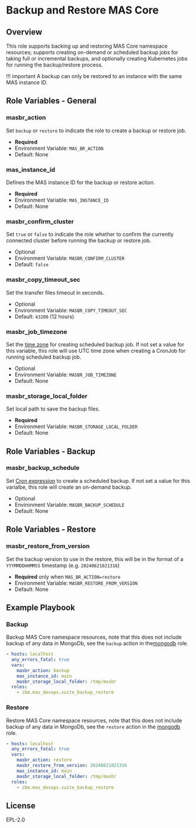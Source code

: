 Backup and Restore MAS Core
===============================================================================

Overview
-------------------------------------------------------------------------------
This role supports backing up and restoring MAS Core namespace resources; supports creating on-demand or scheduled backup jobs for taking full or incremental backups, and optionally creating Kubernetes jobs for running the backup/restore process.

!!! important
    A backup can only be restored to an instance with the same MAS instance ID.


Role Variables - General
-------------------------------------------------------------------------------
### masbr_action
Set `backup` or `restore` to indicate the role to create a backup or restore job.

- **Required**
- Environment Variable: `MAS_BR_ACTION`
- Default: None

### mas_instance_id
Defines the MAS instance ID for the backup or restore action.

- **Required**
- Environment Variable: `MAS_INSTANCE_ID`
- Default: None

### masbr_confirm_cluster
Set `true` or `false` to indicate the role whether to confirm the currently connected cluster before running the backup or restore job.

- Optional
- Environment Variable: `MASBR_CONFIRM_CLUSTER`
- Default: `false`

### masbr_copy_timeout_sec
Set the transfer files timeout in seconds.

- Optional
- Environment Variable: `MASBR_COPY_TIMEOUT_SEC`
- Default: `43200` (12 hours)

### masbr_job_timezone
Set the [time zone](https://en.wikipedia.org/wiki/List_of_tz_database_time_zones) for creating scheduled backup job. If not set a value for this variable, this role will use UTC time zone when creating a CronJob for running scheduled backup job.

- Optional
- Environment Variable: `MASBR_JOB_TIMEZONE`
- Default: None

### masbr_storage_local_folder
Set local path to save the backup files.

- **Required**
- Environment Variable: `MASBR_STORAGE_LOCAL_FOLDER`
- Default: None


Role Variables - Backup
-------------------------------------------------------------------------------
### masbr_backup_schedule
Set [Cron expression](https://en.wikipedia.org/wiki/Cron) to create a scheduled backup. If not set a value for this varialbe, this role will create an on-demand backup.

- Optional
- Environment Variable: `MASBR_BACKUP_SCHEDULE`
- Default: None


Role Variables - Restore
-------------------------------------------------------------------------------
### masbr_restore_from_version
Set the backup version to use in the restore, this will be in the format of a `YYYMMDDHHMMSS` timestamp (e.g. `20240621021316`)

- **Required** only when `MAS_BR_ACTION=restore`
- Environment Variable: `MASBR_RESTORE_FROM_VERSION`
- Default: None


Example Playbook
-------------------------------------------------------------------------------

### Backup
Backup MAS Core namespace resources, note that this does not include backup of any data in MongoDb, see the `backup` action in the[mongodb](mongodb.md) role.

```yaml
- hosts: localhost
  any_errors_fatal: true
  vars:
    masbr_action: backup
    mas_instance_id: main
    masbr_storage_local_folder: /tmp/masbr
  roles:
    - ibm.mas_devops.suite_backup_restore
```

### Restore
Restore MAS Core namespace resources, note that this does not include backup of any data in MongoDb, see the `restore` action in the [mongodb](mongodb.md) role.

```yaml
- hosts: localhost
  any_errors_fatal: true
  vars:
    masbr_action: restore
    masbr_restore_from_version: 20240621021316
    mas_instance_id: main
    masbr_storage_local_folder: /tmp/masbr
  roles:
    - ibm.mas_devops.suite_backup_restore
```


License
-------------------------------------------------------------------------------

EPL-2.0
